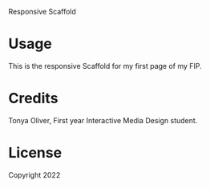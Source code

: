 Responsive Scaffold

# Usage

This is the responsive Scaffold for my first page of my FIP. 


# Credits
Tonya Oliver,
First year Interactive Media Design student.

# License
Copyright 2022
